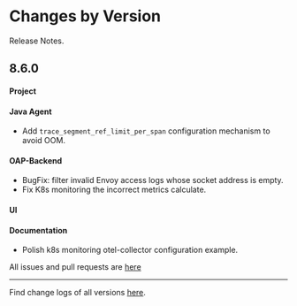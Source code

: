 Changes by Version
==================
Release Notes.

8.6.0
------------------
#### Project


#### Java Agent
* Add `trace_segment_ref_limit_per_span` configuration mechanism to avoid OOM.


#### OAP-Backend
* BugFix: filter invalid Envoy access logs whose socket address is empty.
* Fix K8s monitoring the incorrect metrics calculate. 

#### UI


#### Documentation
* Polish k8s monitoring otel-collector configuration example.

All issues and pull requests are [here](https://github.com/apache/skywalking/milestone/84?closed=1)

------------------
Find change logs of all versions [here](changes).
